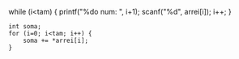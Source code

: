 while (i<tam) {
        printf("%do num: ", i+1);
        scanf("%d", arrei[i]);
        i++;
    }

    int soma;
    for (i=0; i<tam; i++) {
        soma += *arrei[i];
    }